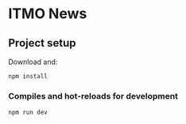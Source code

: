 # ITMO News


## Project setup

Download and:

```
npm install
```
### Compiles and hot-reloads for development
```
npm run dev
```